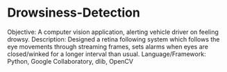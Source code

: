 # Drowsiness-Detection
Objective: A computer vision application, alerting vehicle driver on feeling drowsy. 
Description: Designed a retina following system which follows the eye movements through streaming frames, sets alarms when eyes are closed/winked for a longer interval than usual.
Language/Framework: Python, Google Collaboratory, dlib, OpenCV
